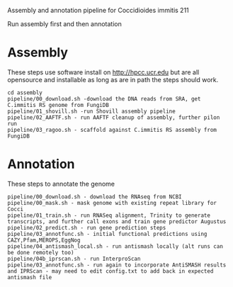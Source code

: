 Assembly and annotation pipeline for Coccidioides immitis 211

Run assembly first and then annotation

Assembly
=====
These steps use software install on http://hpcc.ucr.edu but are all opensource and installable as long as are in path the steps should work.
```
cd assembly
pipeline/00_download.sh -download the DNA reads from SRA, get C.immitis RS genome from FungiDB
pipeline/01_shovill.sh -run Shovill assembly pipeline
pipeline/02_AAFTF.sh - run AAFTF cleanup of assembly, further pilon run
pipeline/03_ragoo.sh - scaffold against C.immitis RS assembly from FungiDB
```

Annotation
=====
These steps to annotate the genome
```cd annotation
pipeline/00_download.sh - download the RNAseq from NCBI
pipeline/00_mask.sh - mask genome with existing repeat library for Cocci
pipeline/01_train.sh - run RNASeq alignment, Trinity to generate transcripts, and further call exons and train gene predictor Augustus
pipeline/02_predict.sh - run gene prediction steps
pipeline/03_annotfunc.sh - initial functional predictions using CAZY,Pfam,MEROPS,EggNog
pipeline/04_antismash_local.sh - run antismash locally (alt runs can be done remotely too)
pipeline/04b_iprscan.sh - run InterproScan
pipeline/03_annotfunc.sh - run again to incorporate AntiSMASH results and IPRScan - may need to edit config.txt to add back in expected antismash file
```

